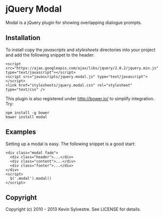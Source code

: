 # jQuery Modal

Modal is a jQuery plugin for showing overlapping dialogue prompts.

## Installation

To install copy the *javascripts* and *stylesheets* directories into your project and add the following snippet to the header:

    <script src="https://ajax.googleapis.com/ajax/libs/jquery/2.0.2/jquery.min.js" type="text/javascript"></script>
    <script src="javascripts/jquery.modal.js" type="text/javascript"></script>
    <link href="stylesheets/jquery.modal.css" rel="stylesheet" type="text/css" />

This plugin is also registered under http://bower.io/ to simplify integration. Try:

    npm install -g bower
    bower install modal

## Examples

Setting up a modal is easy. The following snippet is a good start:

    <div class="modal fade">
      <div class="header">...</div>
      <div class="content">...</div>
      <div class="footer">...</div>
    </div>
    <script>
      $('.modal').modal()
    </script>

## Copyright

Copyright (c) 2010 - 2013 Kevin Sylvestre. See LICENSE for details.
